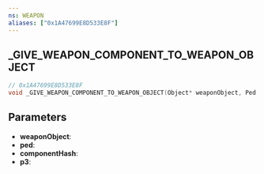 ```yaml
---
ns: WEAPON
aliases: ["0x1A47699E8D533E8F"]
---
```

## _GIVE_WEAPON_COMPONENT_TO_WEAPON_OBJECT

```c
// 0x1A47699E8D533E8F
void _GIVE_WEAPON_COMPONENT_TO_WEAPON_OBJECT(Object* weaponObject, Ped ped, Hash componentHash, BOOL p3);
```

## Parameters
* **weaponObject**:
* **ped**:
* **componentHash**:
* **p3**:

